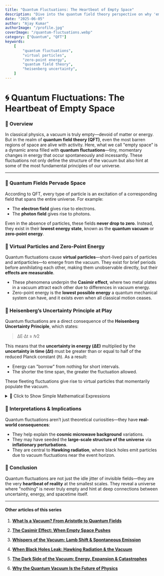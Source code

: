 ```yaml
---
title: "Quantum Fluctuations: The Heartbeat of Empty Space"
description: "Dive into the quantum field theory perspective on why 'empty' space is teeming with fluctuations, virtual particles, and zero-point energy."
date: "2025-06-05"
author: "Ajay Kumar"
authorImage: "/profile.jpg"
coverImage: "/quantum-fluctuations.webp"
category: ["Quantum", "QFT"]
keywords:
    [
        "quantum fluctuations",
        "virtual particles",
        "zero-point energy",
        "quantum field theory",
        "heisenberg uncertainty",
    ]
---
```


# 🌀 Quantum Fluctuations: The Heartbeat of Empty Space

### 🧠 Overview

In classical physics, a vacuum is truly empty—devoid of matter or energy. But in the realm of **quantum field theory (QFT)**, even the most barren regions of space are alive with activity. Here, what we call "empty space" is a dynamic arena filled with **quantum fluctuations**—tiny, momentary changes in energy that occur spontaneously and incessantly. These fluctuations not only define the structure of the vacuum but also hint at some of the most fundamental principles of our universe.

---

### 🔬 Quantum Fields Pervade Space

According to QFT, every type of particle is an excitation of a corresponding field that spans the entire universe. For example:

-   The **electron field** gives rise to electrons.
-   The **photon field** gives rise to photons.

Even in the absence of particles, these fields **never drop to zero**. Instead, they exist in their **lowest energy state**, known as the **quantum vacuum** or **zero-point energy**.


### 🧪 Virtual Particles and Zero-Point Energy

Quantum fluctuations cause **virtual particles**—short-lived pairs of particles and antiparticles—to emerge from the vacuum. They exist for brief periods before annihilating each other, making them unobservable directly, but their **effects are measurable**.

-   These phenomena underpin the **Casimir effect**, where two metal plates in a vacuum attract each other due to differences in vacuum energy.
-   Zero-point energy is the **lowest possible energy** a quantum mechanical system can have, and it exists even when all classical motion ceases.


### 📐 Heisenberg’s Uncertainty Principle at Play

Quantum fluctuations are a direct consequence of the **Heisenberg Uncertainty Principle**, which states:

> ΔE·Δt ≥ ℏ⁄2

This means that the **uncertainty in energy (ΔE)** multiplied by the **uncertainty in time (Δt)** must be greater than or equal to half of the reduced Planck constant (ℏ). As a result:

-   Energy can "borrow" from nothing for short intervals.
-   The shorter the time span, the greater the fluctuation allowed.

These fleeting fluctuations give rise to virtual particles that momentarily populate the vacuum.


<details>
<summary>📘 Click to Show Simple Mathematical Expressions</summary>

### Key Equations:

1. **Uncertainty Principle (Time-Energy):**  
   
   ΔE · Δt ≥ ℏ⁄2

2. **Zero-point energy of a quantum harmonic oscillator:**  
   
   E₀ = ½ ℏω

3. **Vacuum expectation value of field operator:**  
   
   ⟨0 | φ(x) φ(y) | 0⟩ ≠ 0
   
   This reflects that even the vacuum state exhibits correlations due to field fluctuations.

</details>


### 🧠 Interpretations & Implications

Quantum fluctuations aren’t just theoretical curiosities—they have **real-world consequences**:

-   They help explain the **cosmic microwave background** variations.
-   They may have seeded the **large-scale structure of the universe** via **inflationary perturbations**.
-   They are central to **Hawking radiation**, where black holes emit particles due to vacuum fluctuations near the event horizon.


### 🧾 Conclusion

Quantum fluctuations are not just the idle jitter of invisible fields—they are the very **heartbeat of reality** at the smallest scales. They reveal a universe where "nothing" is never truly empty and hint at deep connections between uncertainty, energy, and spacetime itself.

---
#### Other articles of this series

1. **[What Is a Vacuum? From Aristotle to Quantum Fields](/blog/what-is-a-vacuum)**

3. **[The Casimir Effect: When Empty Space Pushes](/blog/the-casimir-effect)**

4. **[Whispers of the Vacuum: Lamb Shift & Spontaneous Emission](/blog/whispers-of-the-vacuum-lamb-shift-and-spontaneous-emission)**

5. **[When Black Holes Leak: Hawking Radiation & the Vacuum](/blog/when-black-holes-leak-hawking-radiation-and-the-vacuum)**

6. **[The Dark Side of the Vacuum: Energy, Expansion & Catastrophes](/blog/the-dark-side-of-vacuum)**

7. **[Why the Quantum Vacuum Is the Future of Physics](/blog/why-the-quantumvacuum-is-the-future-of-physics)**